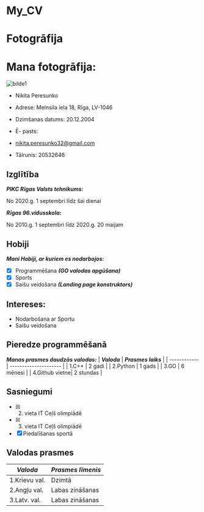 # My_CV

# Fotogrāfija

# Mana fotogrāfija:
![bilde1](https://cdn.discordapp.com/attachments/540946078074273794/805799703772921948/unknown.png)

* Nikita Peresunko

* Adrese: Melnsila iela 18, Rīga, LV-1046

* Dzimšanas datums: 20.12.2004

* Ē- pasts:

* nikita.peresunko32@gmail.com

* Tālrunis: 20532646

## Izglītība

***PIKC Rīgas Valsts tehnikums:***

No 2020.g. 1 septembri līdz šai dienai

***Rīgas 96.vidusskola:***

No 2010.g. 1 septembri līdz 2020.g. 20 maijam

## Hobiji
 ***Mani Hobiji, ar kuriem es nodarbojos:***
 - [x] Programmēšana ***(GO valodas apgūšana)***
 - [x] Sports
 - [x] Saišu veidošana ***(Landing page konstruktors)***

## Intereses:

* Nodarbošana ar Sportu
* Saišu veidošana
 
## Pieredze programmēšanā
***Manas prasmes daudzās valodas:***
| ***Valoda***    | ***Prasmes laiks***   |
| ------------    | --------------------- |
|  1.C++          |       2 gadi          |
|  2.Python       |       1 gads          |
|  3.GO           |       6 mēnesi        |
|  4.Github vietne|       2 stundas       |

## Sasniegumi
 - [x] 2. vieta IT Ceļš olimpiādē 
 - [x] 3. vieta IT Ceļš olimpiādē 
 - [x] Piedalīšanas sportā  

## Valodas prasmes
| ***Valoda***    | ***Prasmes līmenis*** |
| ------------    | --------------------- |
|  1.Krievu val.  |        Dzimtā         |
|  2.Angļu val.   |     Labas zināšanas   |
|  3.Latv. val.   |     Labas zināšanas   |
